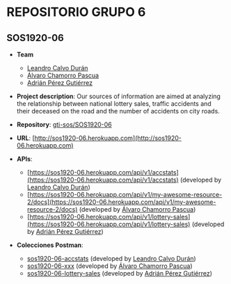# REPOSITORIO GRUPO 6

## SOS1920-06

- **Team**
  - [Leandro Calvo Durán](https://github.com/Leanxp)
  - [Álvaro Chamorro Pascua](https://github.com/alvarocp16)
  - [Adrián Pérez Gutiérrez](https://github.com/adriperezguti)
- **Project description**: Our sources of information are aimed at analyzing the relationship between national lottery sales, traffic accidents and their deceased on the road and the number of accidents on city roads.
- **Repository**: [gti-sos/SOS1920-06](https://github.com/gti-sos/SOS1920-06)
- **URL**: [http://sos1920-06.herokuapp.com](http://sos1920-06.herokuapp.com)
-  **APIs**:
    - [https://sos1920-06.herokuapp.com/api/v1/accstats](https://sos1920-06.herokuapp.com/api/v1/accstats) (developed by [Leandro Calvo Durán](https://github.com/Leanxp))
    - [https://sos1920-06.herokuapp.com/api/v1/my-awesome-resource-2/docs](https://sos1920-06.herokuapp.com/api/v1/my-awesome-resource-2/docs) (developed by [Álvaro Chamorro Pascua](https://github.com/alvarocp16))
    - [https://sos1920-06.herokuapp.com/api/v1/lottery-sales](https://sos1920-06.herokuapp.com/api/v1/lottery-sales) (developed by [Adrián Pérez Gutiérrez](https://github.com/adriperezguti))
	
-  **Colecciones Postman**:
	- [sos1920-06-accstats](https://documenter.getpostman.com/view/10637410/SzYT4gVk) (developed by [Leandro Calvo Durán](https://github.com/Leanxp))
	- [sos1920-06-xxx](https://sos1920-06.herokuapp.com/api/v1/xxx) (developed by [Álvaro Chamorro Pascua](https://github.com/alvarocp16))
	- [sos1920-06-lottery-sales](https://documenter.getpostman.com/view/1805660/SzYT4ga7) (developed by [Adrián Pérez Gutiérrez](https://github.com/adriperezguti))
